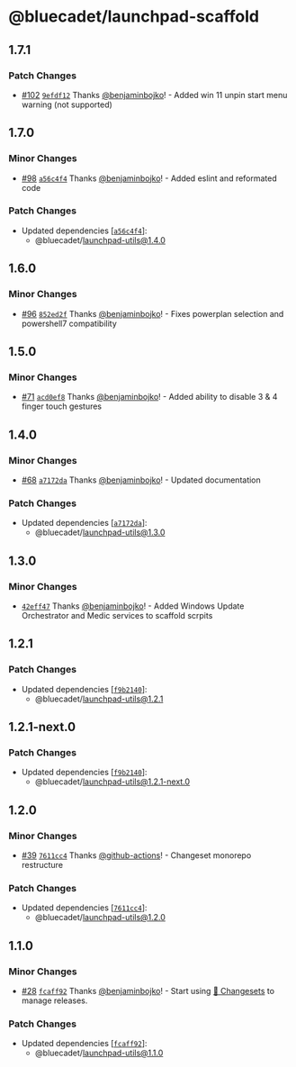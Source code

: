 # @bluecadet/launchpad-scaffold

## 1.7.1

### Patch Changes

- [#102](https://github.com/bluecadet/launchpad/pull/102) [`9efdf12`](https://github.com/bluecadet/launchpad/commit/9efdf12230d31fef8fe9c5708dbe7eb145c398e2) Thanks [@benjaminbojko](https://github.com/benjaminbojko)! - Added win 11 unpin start menu warning (not supported)

## 1.7.0

### Minor Changes

- [#98](https://github.com/bluecadet/launchpad/pull/98) [`a56c4f4`](https://github.com/bluecadet/launchpad/commit/a56c4f42e1ade3513783b7ccab3d8ff979f5deee) Thanks [@benjaminbojko](https://github.com/benjaminbojko)! - Added eslint and reformated code

### Patch Changes

- Updated dependencies [[`a56c4f4`](https://github.com/bluecadet/launchpad/commit/a56c4f42e1ade3513783b7ccab3d8ff979f5deee)]:
  - @bluecadet/launchpad-utils@1.4.0

## 1.6.0

### Minor Changes

- [#96](https://github.com/bluecadet/launchpad/pull/96) [`852ed2f`](https://github.com/bluecadet/launchpad/commit/852ed2f0e10f00210f91ec37e7d087f7cebe7911) Thanks [@benjaminbojko](https://github.com/benjaminbojko)! - Fixes powerplan selection and powershell7 compatibility

## 1.5.0

### Minor Changes

- [#71](https://github.com/bluecadet/launchpad/pull/71) [`acd0ef8`](https://github.com/bluecadet/launchpad/commit/acd0ef86ef3af15c04c769b02db2ff5cff00bcff) Thanks [@benjaminbojko](https://github.com/benjaminbojko)! - Added ability to disable 3 & 4 finger touch gestures

## 1.4.0

### Minor Changes

- [#68](https://github.com/bluecadet/launchpad/pull/68) [`a7172da`](https://github.com/bluecadet/launchpad/commit/a7172dad86b0f8ab479128b013593e13f36cb0e3) Thanks [@benjaminbojko](https://github.com/benjaminbojko)! - Updated documentation

### Patch Changes

- Updated dependencies [[`a7172da`](https://github.com/bluecadet/launchpad/commit/a7172dad86b0f8ab479128b013593e13f36cb0e3)]:
  - @bluecadet/launchpad-utils@1.3.0

## 1.3.0

### Minor Changes

- [`42eff47`](https://github.com/bluecadet/launchpad/commit/42eff47933462c808f931d9e6578b6d47015b410) Thanks [@benjaminbojko](https://github.com/benjaminbojko)! - Added Windows Update Orchestrator and Medic services to scaffold scrpits

## 1.2.1

### Patch Changes

- Updated dependencies [[`f9b2140`](https://github.com/bluecadet/launchpad/commit/f9b21407af6d4f874473eed860e7a925475b7e41)]:
  - @bluecadet/launchpad-utils@1.2.1

## 1.2.1-next.0

### Patch Changes

- Updated dependencies [[`f9b2140`](https://github.com/bluecadet/launchpad/commit/f9b21407af6d4f874473eed860e7a925475b7e41)]:
  - @bluecadet/launchpad-utils@1.2.1-next.0

## 1.2.0

### Minor Changes

- [#39](https://github.com/bluecadet/launchpad/pull/39) [`7611cc4`](https://github.com/bluecadet/launchpad/commit/7611cc40742bf32012d5ce6dd5da155644ba0e23) Thanks [@github-actions](https://github.com/apps/github-actions)! - Changeset monorepo restructure

### Patch Changes

- Updated dependencies [[`7611cc4`](https://github.com/bluecadet/launchpad/commit/7611cc40742bf32012d5ce6dd5da155644ba0e23)]:
  - @bluecadet/launchpad-utils@1.2.0

## 1.1.0

### Minor Changes

- [#28](https://github.com/bluecadet/launchpad/pull/28) [`fcaff92`](https://github.com/bluecadet/launchpad/commit/fcaff9254f86b4313f9a1a737b19c26cc0839dfc) Thanks [@benjaminbojko](https://github.com/benjaminbojko)! - Start using [🦋 Changesets](https://github.com/changesets/changesets) to manage releases.

### Patch Changes

- Updated dependencies [[`fcaff92`](https://github.com/bluecadet/launchpad/commit/fcaff9254f86b4313f9a1a737b19c26cc0839dfc)]:
  - @bluecadet/launchpad-utils@1.1.0

